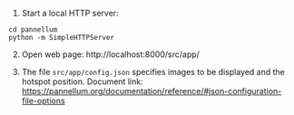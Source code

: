 1. Start a local HTTP server:
```
cd pannellum
python -m SimpleHTTPServer
```

2. Open web page: http://localhost:8000/src/app/

3. The file `src/app/config.json` specifies images to be displayed and the hotspot position. Document link: https://pannellum.org/documentation/reference/#json-configuration-file-options